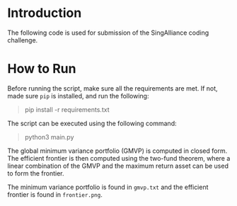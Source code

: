# Introduction

The following code is used for submission of the SingAlliance coding challenge.

# How to Run

Before running the script, make sure all the requirements are met. If not, made sure `pip` is installed, and run the following:
> pip install -r requirements.txt

The script can be executed using the following command:
> python3 main.py

The global minimum variance portfolio (GMVP) is computed in closed form. The efficient frontier is then computed using the 
two-fund theorem, where a linear combination of the GMVP and the maximum return asset can be used to form the frontier.

The minimum variance portfolio is found in `gmvp.txt` and the efficient frontier is found in `frontier.png`.